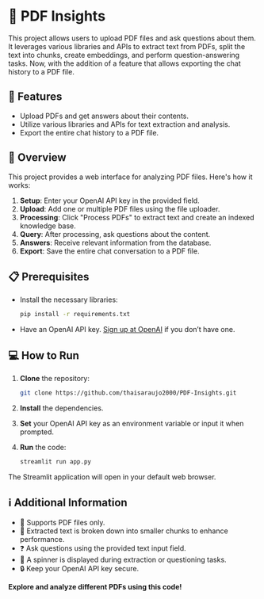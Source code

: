 # 📖 PDF Insights

This project allows users to upload PDF files and ask questions about them. It leverages various libraries and APIs to extract text from PDFs, split the text into chunks, create embeddings, and perform question-answering tasks. Now, with the addition of a feature that allows exporting the chat history to a PDF file.

## 🌟 Features

- Upload PDFs and get answers about their contents.
- Utilize various libraries and APIs for text extraction and analysis.
- Export the entire chat history to a PDF file.

## 📝 Overview

This project provides a web interface for analyzing PDF files. Here's how it works:

1. **Setup**: Enter your OpenAI API key in the provided field.
2. **Upload**: Add one or multiple PDF files using the file uploader.
3. **Processing**: Click "Process PDFs" to extract text and create an indexed knowledge base.
4. **Query**: After processing, ask questions about the content.
5. **Answers**: Receive relevant information from the database.
6. **Export**: Save the entire chat conversation to a PDF file.

## 📋 Prerequisites

- Install the necessary libraries:
    ```bash
    pip install -r requirements.txt
    ```

- Have an OpenAI API key. [Sign up at OpenAI](https://openai.com/) if you don’t have one.

## 💻 How to Run

1. **Clone** the repository:
    ```bash
    git clone https://github.com/thaisaraujo2000/PDF-Insights.git
    ```

2. **Install** the dependencies.
3. **Set** your OpenAI API key as an environment variable or input it when prompted.
4. **Run** the code:
    ```bash
    streamlit run app.py
    ```

The Streamlit application will open in your default web browser.

## ℹ️ Additional Information

- 📄 Supports PDF files only.
- 📜 Extracted text is broken down into smaller chunks to enhance performance.
- ❓ Ask questions using the provided text input field.
- 🔄 A spinner is displayed during extraction or questioning tasks.
- 🔒 Keep your OpenAI API key secure.

**Explore and analyze different PDFs using this code!**